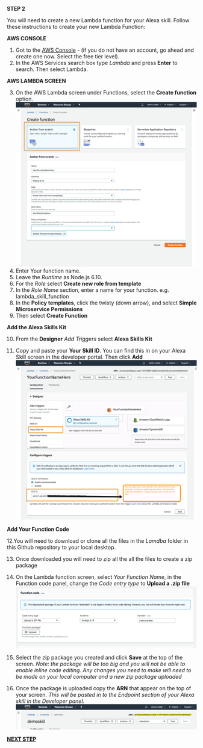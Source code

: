 **STEP 2**

You will need to create a new Lambda function for your Alexa skill. Follow these instructions to create your new Lambda Function: 

**AWS CONSOLE**
1. Got to the [AWS Console](https://aws.amazon.com) - (if you do not have an account, go ahead and create one now. Select the free tier level). 
2. In the AWS Services search box type _Lambda_ and press **Enter** to search. Then select Lambda. 

**AWS LAMBDA SCREEN**

3. On the AWS Lambda screen under Functions, select the **Create function** option. 
![lambda function](src/lambda-funcation.png "Lambda function screenshot") 
4. Enter Your function name. 
5. Leave the _Runtime_ as Node.js 6.10. 
6. For the _Role_ select **Create new role from template**
7. In the _Role Name_ section, enter a name for your function. e.g. lambda_skill_function
8. In the **Policy templates**, click the twisty (down arrow), and select **Simple Microservice Permissions**
9. Then select **Create Function**

**Add the Alexa Skills Kit**

10. From the **Designer** _Add Triggers_ select **Alexa Skills Kit**

11. Copy and paste your **Your Skill ID**. You can find this in on your Alexa Skill screen in the developer portal. Then click **Add**
![Alexa Skill ID](src/alexa-skills-kit.png "Alexa Skills ID screenshot") 

**Add Your Function Code**

12.You will need to download or clone all the files in the _Lamdba_ folder in this Github repository to your local desktop.

13. Once downloaded you will need to zip all the all the files to create a zip package

14. On the Lambda function screen, select _Your Function Name_, in the Function code panel, change the _Code entry type_ to **Upload a .zip file**
![zip](src/zip.png "Function code") 

15. Select the zip package you created and click **Save** at the top of the screen. _Note: the package will be too big and you will not be able to enable inline code editing. Any changes you need to make will need to be made on your local computer and a new zip package uploaded_

16. Once the package is uploaded copy the **ARN** that appear on the top of your screen. _This will be pasted in to the Endpoint section of your Alexa skill in the Developer panel._
![ARN](src/arn.png "ARN screenshot") 

[**NEXT STEP**](https://github.com/mirarol/xapi-team-alexa/blob/master/interaction%20models/developer-instructions.md)

